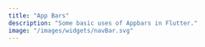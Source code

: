 ```yaml
---
title: "App Bars"
description: "Some basic uses of Appbars in Flutter."
image: "/images/widgets/navBar.svg"
---
```

